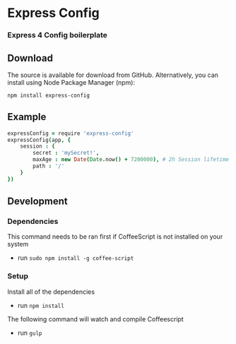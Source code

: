# Express Config
### Express 4 Config boilerplate

## Download
The source is available for download from GitHub. Alternatively, you can install using Node Package Manager (npm):

`npm install express-config`

## Example
```coffeescript
expressConfig = require 'express-config'
expressConfig(app, {
    session : {
        secret : 'mySecret!',
        maxAge : new Date(Date.now() + 7200000), # 2h Session lifetime
        path : '/'
    }
})
```
## Development
### Dependencies

This command needs to be ran first if CoffeeScript is not installed on your system

* run `sudo npm install -g coffee-script`

### Setup

Install all of the dependencies

* run `npm install`

The following command will watch and compile Coffeescript
* run `gulp`
